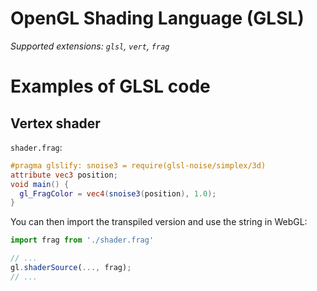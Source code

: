 # OpenGL Shading Language (GLSL)

_Supported extensions: `glsl`, `vert`, `frag`_

# Examples of GLSL code

## Vertex shader

`shader.frag`:

```glsl
#pragma glslify: snoise3 = require(glsl-noise/simplex/3d)
attribute vec3 position;
void main() {
  gl_FragColor = vec4(snoise3(position), 1.0);
}
```

You can then import the transpiled version and use the string in WebGL:

```js
import frag from './shader.frag'

// ...
gl.shaderSource(..., frag);
// ...
```
